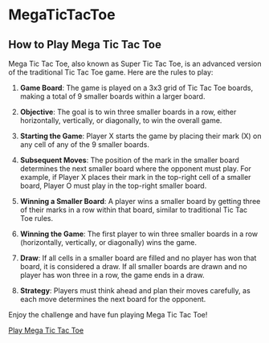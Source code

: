 # MegaTicTacToe

## How to Play Mega Tic Tac Toe

Mega Tic Tac Toe, also known as Super Tic Tac Toe, is an advanced version of the traditional Tic Tac Toe game. Here are the rules to play:

1. **Game Board**: The game is played on a 3x3 grid of Tic Tac Toe boards, making a total of 9 smaller boards within a larger board.

2. **Objective**: The goal is to win three smaller boards in a row, either horizontally, vertically, or diagonally, to win the overall game.

3. **Starting the Game**: Player X starts the game by placing their mark (X) on any cell of any of the 9 smaller boards.

4. **Subsequent Moves**: The position of the mark in the smaller board determines the next smaller board where the opponent must play. For example, if Player X places their mark in the top-right cell of a smaller board, Player O must play in the top-right smaller board.

5. **Winning a Smaller Board**: A player wins a smaller board by getting three of their marks in a row within that board, similar to traditional Tic Tac Toe rules.

6. **Winning the Game**: The first player to win three smaller boards in a row (horizontally, vertically, or diagonally) wins the game.

7. **Draw**: If all cells in a smaller board are filled and no player has won that board, it is considered a draw. If all smaller boards are drawn and no player has won three in a row, the game ends in a draw.

8. **Strategy**: Players must think ahead and plan their moves carefully, as each move determines the next board for the opponent.

Enjoy the challenge and have fun playing Mega Tic Tac Toe!

[Play Mega Tic Tac Toe](https://xhram.github.io/megatictactoe)